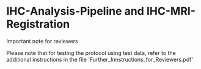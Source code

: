 # IHC-Analysis-Pipeline and IHC-MRI-Registration

Important note for reviewers

Please note that for testing the protocol using test data, refer to the additional instructions in the file 'Further_Innstructions_for_Reviewers.pdf'


